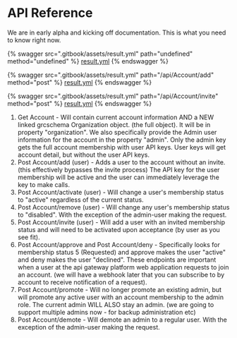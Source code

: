 # API Reference

We are in early alpha and kicking off documentation. This is what you need to know right now.

{% swagger src=".gitbook/assets/result.yml" path="undefined" method="undefined" %}
[result.yml](.gitbook/assets/result.yml)
{% endswagger %}

{% swagger src=".gitbook/assets/result.yml" path="/api/Account/add" method="post" %}
[result.yml](.gitbook/assets/result.yml)
{% endswagger %}

{% swagger src=".gitbook/assets/result.yml" path="/api/Account/invite" method="post" %}
[result.yml](.gitbook/assets/result.yml)
{% endswagger %}

1. Get Account - Will contain current account information AND a NEW linked grcschema Organization object. (the full object). It will be in property "organization". We also specifically provide the Admin user information for the account in the property "admin". Only the admin key gets the full account membership with user API keys. User keys will get account detail, but without the user API keys.
2. Post Account/add (user) - Adds a user to the account without an invite. (this effectively bypasses the invite process) The API key for the user membership will be active and the user can immediately leverage the key to make calls.
3. Post Account/activate (user) - Will change a user's membership status to "active" regardless of the current status.
4. Post Account/remove (user) - Will change any user's membership status to "disabled". With the exception of the admin-user making the request.
5. Post Account/invite (user) - Will add a user with an invited membership status and will need to be activated upon acceptance (by user as you see fit).
6. Post Account/approve and Post Account/deny - Specifically looks for membership status 5 (Requested) and approve makes the user "active" and deny makes the user "declined". These endpoints are important when a user at the api gateway platform web application requests to join an account. (we will have a webhook later that you can subscribe to by account to receive notification of a request).
7. Post Account/promote - Will no longer promote an existing admin, but will promote any active user with an account membership to the admin role. The current admin WILL ALSO stay an admin. (we are going to support multiple admins now - for backup administration etc)
8. Post Account/demote - Will demote an admin to a regular user. With the exception of the admin-user making the request.
